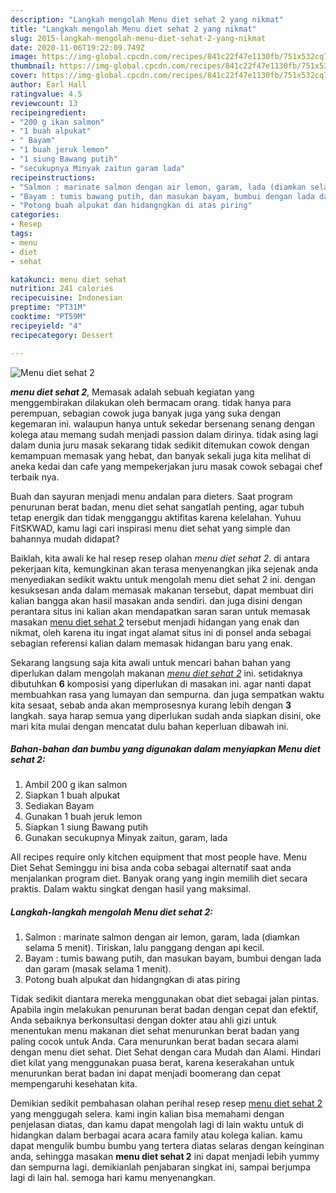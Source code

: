 ```yaml
---
description: "Langkah mengolah Menu diet sehat 2 yang nikmat"
title: "Langkah mengolah Menu diet sehat 2 yang nikmat"
slug: 2015-langkah-mengolah-menu-diet-sehat-2-yang-nikmat
date: 2020-11-06T19:22:09.749Z
image: https://img-global.cpcdn.com/recipes/841c22f47e1130fb/751x532cq70/menu-diet-sehat-2-foto-resep-utama.jpg
thumbnail: https://img-global.cpcdn.com/recipes/841c22f47e1130fb/751x532cq70/menu-diet-sehat-2-foto-resep-utama.jpg
cover: https://img-global.cpcdn.com/recipes/841c22f47e1130fb/751x532cq70/menu-diet-sehat-2-foto-resep-utama.jpg
author: Earl Hall
ratingvalue: 4.5
reviewcount: 13
recipeingredient:
- "200 g ikan salmon"
- "1 buah alpukat"
- " Bayam"
- "1 buah jeruk lemon"
- "1 siung Bawang putih"
- "secukupnya Minyak zaitun garam lada"
recipeinstructions:
- "Salmon : marinate salmon dengan air lemon, garam, lada (diamkan selama 5 menit). Tiriskan, lalu panggang dengan api kecil."
- "Bayam : tumis bawang putih, dan masukan bayam, bumbui dengan lada dan garam (masak selama 1 menit)."
- "Potong buah alpukat dan hidangngkan di atas piring"
categories:
- Resep
tags:
- menu
- diet
- sehat

katakunci: menu diet sehat 
nutrition: 241 calories
recipecuisine: Indonesian
preptime: "PT31M"
cooktime: "PT59M"
recipeyield: "4"
recipecategory: Dessert

---
```



![Menu diet sehat 2](https://img-global.cpcdn.com/recipes/841c22f47e1130fb/751x532cq70/menu-diet-sehat-2-foto-resep-utama.jpg)

<b><i>menu diet sehat 2</i></b>, Memasak adalah sebuah kegiatan yang menggembirakan dilakukan oleh bermacam orang. tidak hanya para perempuan, sebagian cowok juga banyak juga yang suka dengan kegemaran ini. walaupun hanya untuk sekedar bersenang senang dengan kolega atau memang sudah menjadi passion dalam dirinya. tidak asing lagi dalam dunia juru masak sekarang tidak sedikit ditemukan cowok dengan kemampuan memasak yang hebat, dan banyak sekali juga kita melihat di aneka kedai dan cafe yang mempekerjakan juru masak cowok sebagai chef terbaik nya.

Buah dan sayuran menjadi menu andalan para dieters. Saat program penurunan berat badan, menu diet sehat sangatlah penting, agar tubuh tetap energik dan tidak mengganggu aktifitas karena kelelahan. Yuhuu FitSKWAD, kamu lagi cari inspirasi menu diet sehat yang simple dan bahannya mudah didapat?

Baiklah, kita awali ke hal resep resep olahan <i>menu diet sehat 2</i>. di antara pekerjaan kita, kemungkinan akan terasa menyenangkan jika sejenak anda menyediakan sedikit waktu untuk mengolah menu diet sehat 2 ini. dengan kesuksesan anda dalam memasak makanan tersebut, dapat membuat diri kalian bangga akan hasil masakan anda sendiri. dan juga disini dengan perantara situs ini kalian akan mendapatkan saran saran untuk memasak masakan <u>menu diet sehat 2</u> tersebut menjadi hidangan yang enak dan nikmat, oleh karena itu ingat ingat alamat situs ini di ponsel anda sebagai sebagian referensi kalian dalam memasak hidangan baru yang enak.


Sekarang langsung saja kita awali untuk mencari bahan bahan yang diperlukan dalam mengolah makanan <u><i>menu diet sehat 2</i></u> ini. setidaknya dibutuhkan <b>6</b> komposisi yang diperlukan di masakan ini. agar nanti dapat membuahkan rasa yang lumayan dan sempurna. dan juga sempatkan waktu kita sesaat, sebab anda akan memprosesnya kurang lebih dengan <b>3</b> langkah. saya harap semua yang diperlukan sudah anda siapkan disini, oke mari kita mulai dengan mencatat dulu bahan keperluan dibawah ini.

<!--inarticleads1-->

##### Bahan-bahan dan bumbu yang digunakan dalam menyiapkan Menu diet sehat 2:

1. Ambil 200 g ikan salmon
1. Siapkan 1 buah alpukat
1. Sediakan  Bayam
1. Gunakan 1 buah jeruk lemon
1. Siapkan 1 siung Bawang putih
1. Gunakan secukupnya Minyak zaitun, garam, lada


All recipes require only kitchen equipment that most people have. Menu Diet Sehat Seminggu ini bisa anda coba sebagai alternatif saat anda menjalankan program diet. Banyak orang yang ingin memilih diet secara praktis. Dalam waktu singkat dengan hasil yang maksimal. 

<!--inarticleads2-->

##### Langkah-langkah mengolah Menu diet sehat 2:

1. Salmon : marinate salmon dengan air lemon, garam, lada (diamkan selama 5 menit). Tiriskan, lalu panggang dengan api kecil.
1. Bayam : tumis bawang putih, dan masukan bayam, bumbui dengan lada dan garam (masak selama 1 menit).
1. Potong buah alpukat dan hidangngkan di atas piring


Tidak sedikit diantara mereka menggunakan obat diet sebagai jalan pintas. Apabila ingin melakukan penurunan berat badan dengan cepat dan efektif, Anda sebaiknya berkonsultasi dengan dokter atau ahli gizi untuk menentukan menu makanan diet sehat menurunkan berat badan yang paling cocok untuk Anda. Cara menurunkan berat badan secara alami dengan menu diet sehat. Diet Sehat dengan cara Mudah dan Alami. Hindari diet kilat yang menggunakan puasa berat, karena keserakahan untuk menurunkan berat badan ini dapat menjadi boomerang dan cepat mempengaruhi kesehatan kita. 

Demikian sedikit pembahasan olahan perihal resep resep <u>menu diet sehat 2</u> yang menggugah selera. kami ingin kalian bisa memahami dengan penjelasan diatas, dan kamu dapat mengolah lagi di lain waktu untuk di hidangkan dalam berbagai acara acara family atau kolega kalian. kamu dapat mengulik bumbu bumbu yang tertera diatas selaras dengan keinginan anda, sehingga masakan <b>menu diet sehat 2</b> ini dapat menjadi lebih yummy dan sempurna lagi. demikianlah penjabaran singkat ini, sampai berjumpa lagi di lain hal. semoga hari kamu menyenangkan.
